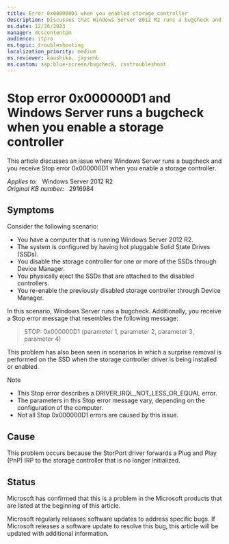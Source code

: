 ```yaml
---
title: Error 0x000000D1 when you enabled storage controller
description: Discusses that Windows Server 2012 R2 runs a bugcheck and you receive Step error 0x000000D1 when you enable a storage controller.
ms.date: 12/26/2023
manager: dcscontentpm
audience: itpro
ms.topic: troubleshooting
localization_priority: medium
ms.reviewer: kaushika, jaysenb
ms.custom: sap:blue-screen/bugcheck, csstroubleshoot
---
```

# Stop error 0x000000D1 and Windows Server runs a bugcheck when you enable a storage controller

This article discusses an issue where Windows Server runs a bugcheck and you receive Stop error 0x000000D1 when you enable a storage controller.

_Applies to:_ &nbsp; Windows Server 2012 R2  
_Original KB number:_ &nbsp; 2916984

## Symptoms

Consider the following scenario:

- You have a computer that is running Windows Server 2012 R2.
- The system is configured by having hot pluggable Solid State Drives (SSDs).
- You disable the storage controller for one or more of the SSDs through Device Manager.
- You physically eject the SSDs that are attached to the disabled controllers.
- You re-enable the previously disabled storage controller through Device Manager.

In this scenario, Windows Server runs a bugcheck. Additionally, you receive a Stop error message that resembles the following message:

> STOP: 0x000000D1 (parameter 1, parameter 2, parameter 3, parameter 4)

This problem has also been seen in scenarios in which a surprise removal is performed on the SSD when the storage controller driver is being installed or enabled.

> [!NOTE]
>
> - This Stop error describes a DRIVER_IRQL_NOT_LESS_OR_EQUAL error.
> - The parameters in this Stop error message vary, depending on the configuration of the computer.
> - Not all Stop 0x000000D1 errors are caused by this issue.

## Cause

This problem occurs because the StorPort driver forwards a Plug and Play (PnP) IRP to the storage controller that is no longer initialized.

## Status

Microsoft has confirmed that this is a problem in the Microsoft products that are listed at the beginning of this article.

Microsoft regularly releases software updates to address specific bugs. If Microsoft releases a software update to resolve this bug, this article will be updated with additional information.
